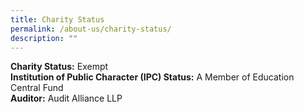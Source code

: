 ```yaml
---
title: Charity Status
permalink: /about-us/charity-status/
description: ""
---
```

<p><strong>Charity Status:</strong>&nbsp;Exempt<br /><strong>Institution of Public Character (IPC) Status:</strong>&nbsp;A Member of Education Central Fund<br /><strong>Auditor:</strong>&nbsp;Audit Alliance LLP</p>